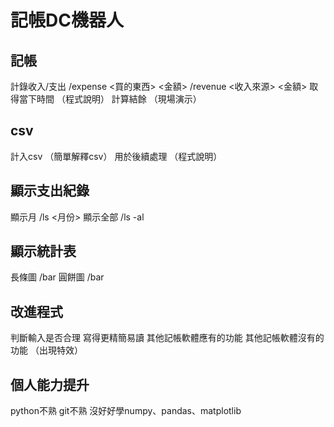 # 記帳DC機器人

## 記帳
計錄收入/支出
/expense <買的東西> <金額>
/revenue <收入來源> <金額>
取得當下時間  （程式說明）
計算結餘  （現場演示）

## csv
計入csv （簡單解釋csv）
用於後續處理
（程式說明）

## 顯示支出紀錄
顯示月
/ls <月份>
顯示全部
/ls -al

## 顯示統計表
長條圖
/bar
圓餅圖
/bar

## 改進程式
判斷輸入是否合理
寫得更精簡易讀
其他記帳軟體應有的功能
其他記帳軟體沒有的功能 （出現特效）

## 個人能力提升
python不熟
git不熟
沒好好學numpy、pandas、matplotlib






